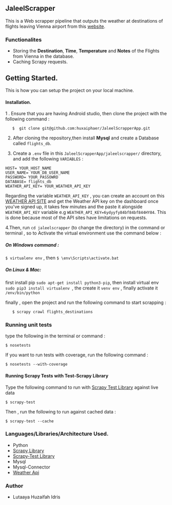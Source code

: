 ## JaleelScrapper

This is a Web scrapper pipeline that outputs the weather at destinations of flights leaving Vienna
airport from this [website](https://www.viennaairport.com/passagiere/ankunft__abflug/abfluege).


### Functionalites

  - Storing the **Destination**, **Time**, **Temperature** and **Notes** of the Flights from Vienna in the database.
  - Caching Scrapy requests.

## Getting Started.

This is how you can setup the project on your local machine.

#### Installation.

1 . Ensure that you are having Android studio, then clone the project with the following command :

```
   $  git clone git@github.com:huxaiphaer/JaleelScrapperApp.git
```

2. After cloning the repository,then install **Mysql** and create a Database called `flights_db`.

3. Create a `.env` file in this `JaleelScrapperApp/jaleelscrapper/` directory, and add the following `VARIABLES` :

```
HOST= YOUR_HOST_NAME
USER_NAME= YOUR_DB_USER_NAME
PASSWORD= YOUR_PASSOWRD
DATABASE= flights_db
WEATHER_API_KEY= YOUR_WEATHER_API_KEY
```

Regarding the variable `WEATHER_API_KEY` , you can create an account on this [WEATHER API SITE](https://weatherstack.com/) and get the Weather API key on the dashboard
once you've signed up, it takes few minutes and the paste it alongside `WEATHER_API_KEY` variable e.g `WEATHER_API_KEY=6ydyyfy84bf84bf844HY84`. This is done because most of the API sites have limitations on requests.


4.Then, run `cd jaleelscrapper` (to change the directory) in the command or terminal , so to Activate the virtual environment use the command below : 

##### On Windows command :
`$ virtualenv env` , then `$ \env\Scripts\activate.bat`

##### On Linux & Mac:
first install pip `sudo apt-get install python3-pip`, then install virtual env `sudo pip3 install virtualenv `, the create it
`venv env` , finally activate it `/env/bin/python`

finally , 
open the project and run the following command to start scrapping :

```
   $ scrapy crawl flights_destinations
```

### Running unit tests

type the following in the terminal or command :
```
$ nosetests  
```

If you want to run tests with coverage, run the following command :

```
$ nosetests --with-coverage
```

#### Running Scrapy Tests with Test-Scrapy Library

Type the following command to run with [Scrapy Test Library](https://pypi.org/project/scrapy-test/) against live data

```
$ scrapy-test
```

Then , run the following to run against cached data :

```
$ scrapy-test --cache
```

### Languages/Libraries/Architecture Used.

- Python
- [Scrapy Library](https://scrapy.org/)
- [Scrapy-Test Library](https://pypi.org/project/scrapy-test/)
- Mysql
- Mysql-Connector
- [Weather Api](https://weatherstack.com/)

### Author
  - Lutaaya Huzaifah Idris
